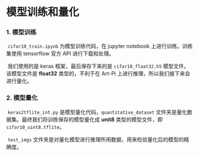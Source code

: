 # 模型训练和量化

### 1. 模型训练

​		`cifar10_train.ipynb` 为模型训练代码，在 jupyter notebook 上进行训练。训练集使用 tensorflow 官方 API 进行下载和处理。

​		我们使用的是 keras 框架，最后保存下来的是 `cifar10_float32.h5` 模型文件。该模型文件是 **float32** 类型的，不利于在 Art-Pi 上进行推理，所以我们接下来会进行量化。

### 2. 模型量化

​		`keras2tflite_int.py` 是模型量化代码，`quantitative_dataset` 文件夹是量化数据集。最终我们将训练保存的模型量化成 **unit8** 类型的模型文件，即 `cifar10_uint8.tflite`。

​		`test_imgs` 文件夹是对量化模型进行推理所用数据，用来检验量化后的模型的精确度。



